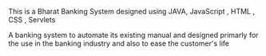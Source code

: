  This is a Bharat Banking System designed using JAVA, JavaScript , HTML , CSS , Servlets 

 A banking system to automate its existing manual and designed primarly for the use in the banking industry and also to ease the customer's life 
